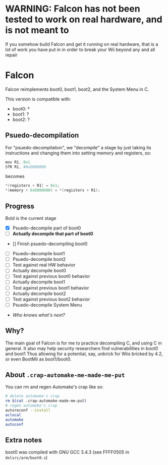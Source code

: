 # WARNING: Falcon has not been tested to work on real hardware, and is not meant to
If you somehow build Falcon and get it running on real hardware, that is a lot of work you have put in in order to break your Wii beyond any and all repair
# Falcon

Falcon reimplements boot0, boot1, boot2, and the System Menu in C.

This version is compatible with:
- boot0: *
- boot1: ?
- boot2: ?

## Psuedo-decompilation
For "psuedo-decompilation", we "decompile" a stage by just taking its instructions and changing them into setting memory and registers, so:
```s
mov R1, 0x1
STR R1, #0xD800000
```
becomes
```c
*(registers + R1) = 0x1;
*(memory + 0xD800000) = *(registers + R1);
```

## Progress
Bold is the current stage
- [x] Psuedo-decompile part of boot0
- [ ] **Actually decompile that part of boot0**
- [] Finish psuedo-decompiling boot0
- [ ] Psuedo-decompile boot1
- [ ] Psuedo-decompile boot2
- [ ] Test against real HW behavior
- [ ] Actually decompile boot0
- [ ] Test against previous boot0 behavior
- [ ] Actually decompile boot1
- [ ] Test against previous boot1 behavior
- [ ] Actually decompile boot2
- [ ] Test against previous boot2 behavior
- [ ] Psuedo-decompile System Menu
- *Who knows what's next?*
## Why?

The main goal of Falcon is for me to practice decompiling C,
and using C in general. 
It also may help security researchers find vulnerabilities in boot0 and boot1
Thus allowing for a potential, say, unbrick for Wiis bricked by 4.2, or
even BootMii as boot1/boot0.

## About `.crap-automake-me-made-me-put`
You can rm and regen Automake's crap like so:
```sh
# delete automake's crap
rm $(cat .crap-automake-made-me-put)
# regen automake's crap
autoreconf --install
aclocal
automake
autoconf
```

## Extra notes
boot0 was compiled with GNU GCC 3.4.3 (see FFFF0505 in `dolsrc/arm/boot0.s`)

